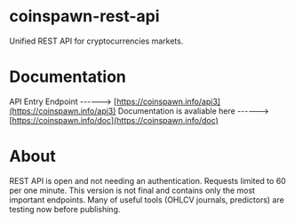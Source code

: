 # coinspawn-rest-api
Unified REST API for cryptocurrencies markets.

# Documentation
API Entry Endpoint ------> [https://coinspawn.info/api3](https://coinspawn.info/api3)
Documentation is avaliable here ------> [https://coinspawn.info/doc](https://coinspawn.info/doc)
# About
REST API is open and not needing an authentication. Requests limited to 60 per one minute. 
This version is not final and contains only the most important endpoints. Many of useful tools (OHLCV journals, predictors) are testing now before publishing.
